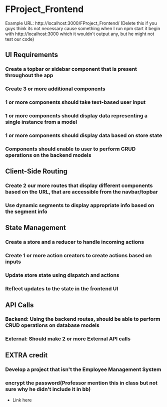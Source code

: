# FProject_Frontend
Example URL: http://localhost:3000/FProject_Frontend/ (Delete this if you guys think its not necessary cause something when I run npm start it begin with http://localhost:3000 which it wouldn't output any, but he might not test our code)

## UI Requirements
### Create a topbar or sidebar component that is present throughout the app
### Create 3 or more additional components
### 1 or more components should take text-based user input
### 1 or more components should display data representing a single instance from a model
### 1 or more components should display data based on store state
### Components should enable to user to perform CRUD operations on the backend models

## Client-Side Routing
### Create 2 our more routes that display different components based on the URL, that are accessible from the navbar/topbar
### Use dynamic segments to display appropriate info based on the segment info

## State Management
### Create a store and a reducer to handle incoming actions
### Create 1 or more action creators to create actions based on inputs
### Update store state using dispatch and actions
### Reflect updates to the state in the frontend UI

## API Calls
### Backend: Using the backend routes, should be able to perform CRUD operations on database models
### External: Should make 2 or more External API calls



## EXTRA credit
### Develop a project that isn't the Employee Management System
### encrypt the password(Professor mention this in class but not sure why he didn't include it in bb)
* Link here
